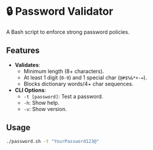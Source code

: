 # 🔒 Password Validator  

A Bash script to enforce strong password policies.  

## Features  
- **Validates**:  
  - Minimum length (8+ characters).  
  - At least 1 digit (`0-9`) and 1 special char (`@#$%&*+-=`).  
  - Blocks dictionary words/4+ char sequences.  
- **CLI Options**:  
  - `-t [password]`: Test a password.  
  - `-h`: Show help.  
  - `-v`: Show version.  

## Usage  
```bash
./password.sh -t "YourPassword123@"
